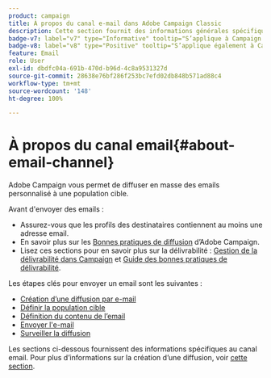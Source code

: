 ```yaml
---
product: campaign
title: À propos du canal e-mail dans Adobe Campaign Classic
description: Cette section fournit des informations générales spécifiques au canal e-mail dans Adobe Campaign.
badge-v7: label="v7" type="Informative" tooltip="S’applique à Campaign Classic v7"
badge-v8: label="v8" type="Positive" tooltip="S’applique également à Campaign v8"
feature: Email
role: User
exl-id: dbdfc04a-691b-470d-b96d-4c8a9531327d
source-git-commit: 28638e76bf286f253bc7efd02db848b571ad88c4
workflow-type: tm+mt
source-wordcount: '148'
ht-degree: 100%

---
```


# À propos du canal email{#about-email-channel}

Adobe Campaign vous permet de diffuser en masse des emails personnalisé à une population cible.

Avant d&#39;envoyer des emails :

* Assurez-vous que les profils des destinataires contiennent au moins une adresse email.
* En savoir plus sur les [Bonnes pratiques de diffusion](delivery-best-practices.md) d’Adobe Campaign.
* Lisez ces sections pour en savoir plus sur la délivrabilité : [Gestion de la délivrabilité dans Campaign](about-deliverability.md) et [Guide des bonnes pratiques de délivrabilité](https://experienceleague.adobe.com/docs/deliverability-learn/deliverability-best-practice-guide/introduction.html?lang=fr).

Les étapes clés pour envoyer un email sont les suivantes :

* [Création d’une diffusion par e-mail](creating-an-email-delivery.md)
* [Définir la population cible](steps-defining-the-target-population.md)
* [Définition du contenu de l’email](defining-the-email-content.md)
* [Envoyer l&#39;e-mail](sending-messages.md)
* [Surveiller la diffusion](about-delivery-monitoring.md)

Les sections ci-dessous fournissent des informations spécifiques au canal email. Pour plus d’informations sur la création d’une diffusion, voir [cette section](steps-about-delivery-creation-steps.md).

